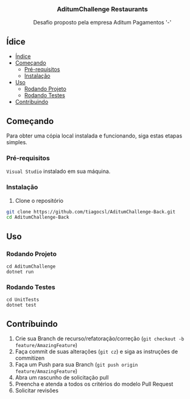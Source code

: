 <p align="center">
  <h3 align="center">AditumChallenge Restaurants</h3>
  <p align="center">
    Desafio proposto pela empresa Aditum Pagamentos '-' 
  </p>
</p>

<!-- TABLE OF CONTENTS -->

## Ídice

- [Índice](#Ídice)
- [Começando](#Começando)
  - [Pré-requisitos](#Pré-requisitos)
  - [Instalação](#Instalação)
- [Uso](#Uso)
  - [Rodando Projeto](#Rodando-Projeto)
  - [Rodando Testes](#Rodando-Testes)
- [Contribuindo](#Contríbuindo)

<!-- ABOUT THE PROJECT -->

## Começando

Para obter uma cópia local instalada e funcionando, siga estas etapas simples.

### Pré-requisitos

`Visual Studio` instalado em sua máquina.

### Instalação

1. Clone o repositório

```sh
git clone https://github.com/tiagocsl/AditumChallenge-Back.git
cd AditumChallenge-Back
```

## Uso

### Rodando Projeto

```
cd AditumChallenge
dotnet run
```

### Rodando Testes

```
cd UnitTests
dotnet test
```


## Contríbuindo

1. Crie sua Branch de recurso/refatoração/correção (`git checkout -b feature/AmazingFeature`)
2. Faça commit de suas alterações (`git cz`) e siga as instruções de commitizen
3. Faça um Push para sua Branch (`git push origin feature/AmazingFeature`)
4. Abra um rascunho de solicitação pull
5. Preencha e atenda a todos os critérios do modelo Pull Request
6. Solicitar revisões
